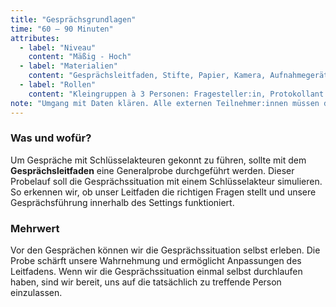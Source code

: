 ```yaml
---
title: "Gesprächsgrundlagen"
time: "60 – 90 Minuten"
attributes:
  - label: "Niveau"
    content: "Mäßig - Hoch"
  - label: "Materialien"
    content: "Gesprächs­leitfaden, Stifte, Papier, Kamera, Aufnahmegerät"
  - label: "Rollen"
    content: "Kleingruppen à 3 Personen: Fragesteller:in, Protokollant:in, Fiktive:r Gesprächspartner:in"
note: "Umgang mit Daten klären. Alle externen Teilnehmer:innen müssen der Gesprächsaufzeichnung offiziell ihre Zustimmung erteilen und die Möglichkeit erhalten, sie wieder zurückzuziehen. Je nach Vorgehen sind unterschiedliche Datenschutzvorgaben zu beachten. Die wichtigsten Aspekte sollten auf einer Einverständniserklärung zusammengefasst werden, die ggf. auch interne Regelungen berücksichtigt."
---
```


### Was und wofür?

Um Gespräche mit Schlüsselakteuren gekonnt zu führen, sollte mit dem **Gesprächsleitfaden** eine Generalprobe durchgeführt werden. Dieser Probelauf soll die Gesprächssituation mit einem Schlüsselakteur simulieren. So erkennen wir, ob unser Leitfaden die richtigen Fragen stellt und unsere Gesprächsführung innerhalb des Settings funktioniert.

### Mehrwert

Vor den Gesprächen können wir die Gesprächssituation selbst erleben. Die Probe schärft unsere Wahrnehmung und ermöglicht Anpassungen des Leitfadens. Wenn wir die Gesprächssituation einmal selbst durchlaufen haben, sind wir bereit, uns auf die tatsächlich zu treffende Person einzulassen.
